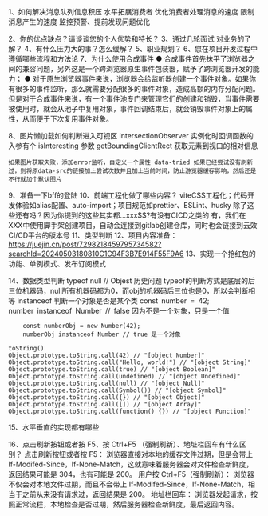 1、如何解决消息队列信息积压
    水平拓展消费者
    优化消费者处理消息的速度
    限制消息产生的速度
    监控预警、提前发现问题优化

2、你的优点缺点？请谈谈您的个人优势和特长？
3、通过几轮面试 对业务的了解？
4、有什么压力大的事？怎么缓解？
5、职业规划？
6、您在项目开发过程中遵循哪些流程和方法论
7、为什么使用合成事件
● 合成事件首先抹平了浏览器之间的兼容问题，另外这是一个跨浏览器原生事件包装器，赋予了跨浏览器开发的能力；
● 对于原生浏览器事件来说，浏览器会给监听器创建一个事件对象。如果你有很多的事件监听，那么就需要分配很多的事件对象，造成高额的内存分配问题。但是对于合成事件来说，有一个事件池专门来管理它们的创建和销毁，当事件需要被使用时，就会从池子中复用对象，事件回调结束后，就会销毁事件对象上的属性，从而便于下次复用事件对象。

8、图片懒加载如何判断进入可视区
    intersectionObserver 实例化时回调函数的入参有个 isInteresting 参数
    getBoundingClientRect 获取元素到视口的相对信息

    如果图片获取失败，添加error监听，自定义一个属性 data-tried 如果已经尝试没有刷新过，则将原data-src的链接加上尝试次数并且加上当前时间，防止游览器缓存影响，然后还是不行就加个默认图片

9、准备一下bff的登陆
10、前端工程化做了哪些内容？
    viteCSS工程化；代码开发体验如alias配置、auto-import；项目规范如prettier、ESLint、husky
    除了这些还有吗？因为你提到的这些其实都...xxx$$?有没有CICD之类的
    有，我们在XXX中使用脚手架创建项目，自动会连接到gitlab创建仓库，同时也会链接到云效CI/CD平台的版本号
11、类型判断
12、项目内容准备：https://juejin.cn/post/7298218459795734582?searchId=20240503180810C1C94F3B7E914F55F9A6
13、实现一个抢红包的功能、单例模式、发布订阅模式

14、数据类型判断
    typeof null // Objest 历史问题 typeof的判断方式是底层的后三位机器码，null所有机器码都为0，而obj的机器码后三位也是0，所以会判断相等
    instanceof 判断一个对象是否是某个类
        const number = 42;  
        number instanceof Number // false  因为不是一个对象，只是一个值
  
        const numberObj = new Number(42);  
        numberObj instanceof Number // true 是一个对象

    toString()
    Object.prototype.toString.call(42) // "[object Number]"  
    Object.prototype.toString.call("Hello, world!") // "[object String]"  
    Object.prototype.toString.call(true) // "[object Boolean]"  
    Object.prototype.toString.call(undefined) // "[object Undefined]"  
    Object.prototype.toString.call(null) // "[object Null]"  
    Object.prototype.toString.call(Symbol()) // "[object Symbol]"  
    Object.prototype.toString.call({}) // "[object Object]"  
    Object.prototype.toString.call([]) // "[object Array]"  
    Object.prototype.toString.call(function() {}) // "[object Function]"  

15、水平垂直的实现都有哪些

16、点击刷新按钮或者按 F5、按 Ctrl+F5 （强制刷新）、地址栏回车有什么区别？
点击刷新按钮或者按 F5： 浏览器直接对本地的缓存文件过期，但是会带上If-Modifed-Since，If-None-Match，这就意味着服务器会对文件检查新鲜度，返回结果可能是 304，也有可能是 200。
用户按 Ctrl+F5（强制刷新）： 浏览器不仅会对本地文件过期，而且不会带上 If-Modifed-Since，If-None-Match，相当于之前从来没有请求过，返回结果是 200。
地址栏回车： 浏览器发起请求，按照正常流程，本地检查是否过期，然后服务器检查新鲜度，最后返回内容。

